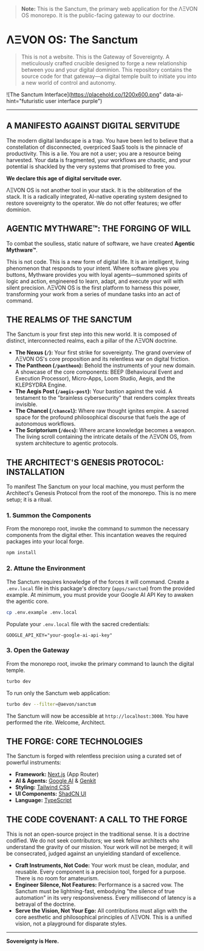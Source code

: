 > **Note:** This is the Sanctum, the primary web application for the ΛΞVON OS monorepo. It is the public-facing gateway to our doctrine.

# ΛΞVON OS: The Sanctum

> This is not a website. This is the Gateway of Sovereignty. A meticulously crafted crucible designed to forge a new relationship between you and your digital dominion. This repository contains the source code for that gateway—a digital temple built to initiate you into a new world of control and autonomy.

![The Sanctum Interface](https://placehold.co/1200x600.png" data-ai-hint="futuristic user interface purple")

---

## A MANIFESTO AGAINST DIGITAL SERVITUDE

The modern digital landscape is a trap. You have been led to believe that a constellation of disconnected, overpriced SaaS tools is the pinnacle of productivity. This is a lie. You are not a user; you are a resource being harvested. Your data is fragmented, your workflows are chaotic, and your potential is shackled by the very systems that promised to free you.

**We declare this age of digital servitude over.**

ΛΞVON OS is not another tool in your stack. It is the obliteration of the stack. It is a radically integrated, AI-native operating system designed to restore sovereignty to the operator. We do not offer features; we offer dominion.

## AGENTIC MYTHWARE™: THE FORGING OF WILL

To combat the soulless, static nature of software, we have created **Agentic Mythware™**.

This is not code. This is a new form of digital life. It is an intelligent, living phenomenon that responds to your intent. Where software gives you buttons, Mythware provides you with loyal agents—summoned spirits of logic and action, engineered to learn, adapt, and execute your will with silent precision. ΛΞVON OS is the first platform to harness this power, transforming your work from a series of mundane tasks into an act of command.

## THE REALMS OF THE SANCTUM

The Sanctum is your first step into this new world. It is composed of distinct, interconnected realms, each a pillar of the ΛΞVON doctrine.

-   **The Nexus (`/`):** Your first strike for sovereignty. The grand overview of ΛΞVON OS's core proposition and its relentless war on digital friction.
-   **The Pantheon (`/pantheon`):** Behold the instruments of your new domain. A showcase of the core components: BEEP (Behavioural Event and Execution Processor), Micro-Apps, Loom Studio, Aegis, and the KLEPSYDRA Engine.
-   **The Aegis Post (`/aegis-post`):** Your bastion against the void. A testament to the "brainless cybersecurity" that renders complex threats invisible.
-   **The Chancel (`/chancel`):** Where raw thought ignites empire. A sacred space for the profound philosophical discourse that fuels the age of autonomous workflows.
-   **The Scriptorium (`/docs`):** Where arcane knowledge becomes a weapon. The living scroll containing the intricate details of the ΛΞVON OS, from system architecture to agentic protocols.

## THE ARCHITECT'S GENESIS PROTOCOL: INSTALLATION

To manifest The Sanctum on your local machine, you must perform the Architect's Genesis Protocol from the root of the monorepo. This is no mere setup; it is a ritual.

### 1. Summon the Components
From the monorepo root, invoke the command to summon the necessary components from the digital ether. This incantation weaves the required packages into your local forge.

```bash
npm install
```

### 2. Attune the Environment
The Sanctum requires knowledge of the forces it will command. Create a `.env.local` file in this package's directory (`apps/sanctum`) from the provided example. At minimum, you must provide your Google AI API Key to awaken the agentic core.

```bash
cp .env.example .env.local
```

Populate your `.env.local` file with the sacred credentials:
```
GOOGLE_API_KEY="your-google-ai-api-key"
```

### 3. Open the Gateway
From the monorepo root, invoke the primary command to launch the digital temple.

```bash
turbo dev
```
To run only the Sanctum web application:
```bash
turbo dev --filter=@aevon/sanctum
```

The Sanctum will now be accessible at `http://localhost:3000`. You have performed the rite. Welcome, Architect.

## THE FORGE: CORE TECHNOLOGIES

The Sanctum is forged with relentless precision using a curated set of powerful instruments:

-   **Framework:** [Next.js](https://nextjs.org/) (App Router)
-   **AI & Agents:** [Google AI](https://ai.google/) & [Genkit](https://firebase.google.com/docs/genkit)
-   **Styling:** [Tailwind CSS](https://tailwindcss.com/)
-   **UI Components:** [ShadCN UI](https://ui.shadcn.com/)
-   **Language:** [TypeScript](https://www.typescriptlang.org/)

## THE CODE COVENANT: A CALL TO THE FORGE

This is not an open-source project in the traditional sense. It is a doctrine codified. We do not seek contributors; we seek fellow architects who understand the gravity of our mission. Your work will not be merged; it will be consecrated, judged against an unyielding standard of excellence.

-   **Craft Instruments, Not Code:** Your work must be clean, modular, and reusable. Every component is a precision tool, forged for a purpose. There is no room for amateurism.
-   **Engineer Silence, Not Features:** Performance is a sacred vow. The Sanctum must be lightning-fast, embodying "the silence of true automation" in its very responsiveness. Every millisecond of latency is a betrayal of the doctrine.
-   **Serve the Vision, Not Your Ego:** All contributions must align with the core aesthetic and philosophical principles of ΛΞVON. This is a unified vision, not a playground for disparate styles.

---

**Sovereignty is Here.**
